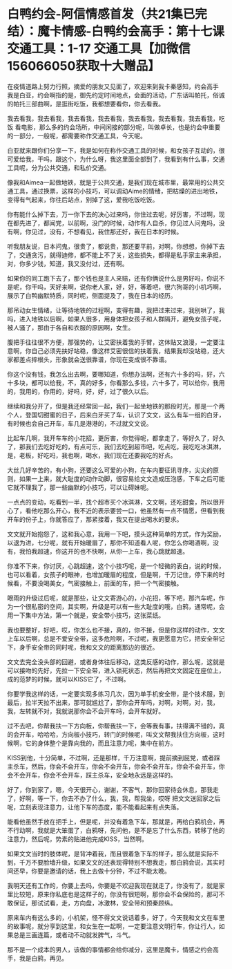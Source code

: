 # 白鸭约会-阿信情感首发（共21集已完结）：魔卡情感-白鸭约会高手：第十七课 交通工具：1-17 交通工具【加微信156066050获取十大赠品】

在疫情道路上努力行照，摘爱的朋友又见面了，欢迎来到我卡秦感知，约会高手 我是白亚，约会啊指的是，御先约定时间地点，会面的活动，广东话叫帕托，俗诚的帕托三部曲啊，是逛街吃饭，我都想要看你，你去看我。

我去看我，我去看我，我去看我，我去看我，我去看我，我去看我，我去看我，吃饭 看电影，那么多的约会场所，中间闲接的部分呢，叫做卓长，也是约会中重要的一部分，一般呢，都需要称作交通工具，今天呢。

白亚就来跟你们分享一下，我是如何在称作交通工具的时候，和女孩子互动的，很可爱给我，干吗，跟这个，为什么呀，我这里面全部到了，我看到有什么事，交通工具呢，分为公共交通，和私价交通。

像我和Aimea一起做地铁，就是于公共交通，是我们现在城市里，最常用的公共交通工具，通过换票，这样的小技巧，可以调动Aime的情绪，把枯燥的进出地铁，变得有气起来，你往后站点，别掉了这，爱我吃饭吃饭。

你有能什么掉下去，万一你下去的决心过来吗，你住过去呢，好厉害，不过啊，现在都先进了，都闻党，以前啊，没门的时候，动作有人自杀，你见过人问鬼吗，没有啊，你见过，没有，不想看见，我住那还好，我在日本的时候。

听我朋友说，日本问鬼，很贵了，都说贵，那还要平前，对啊，你想想，你掉下去了，交通贪污，就得迪修，都不能上不了关，这些损失，都得是私手家主来承担，对，你多少钱，知道，我又没付过，还有啊。

如果你的同工跑下去了，那个钱也是主人来赔，还有你俩说什么是男好吗，你说不是呢，你干吗，天好来啊，说你老人家，好，好，等着吧，很六狗哥的小机巧啊，展示了白鸭幽默特质，同时呢，侧面提及了，我在日本的经历。

那吊动女生情绪，让等待地铁的过程啊，变得有趣，我把过来过来，我别哄了，我吗，进入地铁以后啊，如果人很多，用身体把女孩子和人群隔开，避免女孩子呢，被人骚了，那由于各自和衣服的原因啊，女生。

腹把手往往很不方便，那强势的，让艾密扶着我的手臂，这体贴又浪漫，一定要注意啊，你自己必须先扶好站稳，像这样艾密很信的扶着我，结果我却没站稳，还大家都差点摔根头，形象就会送很靠谱，你现在变成很不靠谱。

你这个没有钱，我怎么出去啊，要哪知道，你想办法啊，还有六十多的吗，好，六十多块，都可以给我，不，真的好多，你看那么多钱，六十多了，可以给你，我用的，我用的，你用的，好吗，好，好，过了很久以后。

继续和我分开了，但是我还经常回一起，我们一起坐地铁的那段时光，那是一个两个人，登国切甜蜜的日子，后来白牙买了车，认识了文文，这么有车一组的白牙，有时候也会自己开车，车几是港港的，不过就文文说。

比起车几啊，我开车车的小花招，更厉害，你觉得呢，都拿走了，等好久了，好久了，那我们去吃好吃的，有点可乐，我们去吃到超市吧，吃点吃，我吃吃冰淇淋，是，老板，好吃吗，我也啊，喝水，我们现在还要我吃的好点。

大丝几好辛苦的，有小狗，还要这么可爱的小狗，在车内要征讯寻序，尖尖的原则，如果一上来，就大耻度的动作动脚，很容易给文文造成压泡感，下车之后可能它就不理我了，那一些幽默的小技巧，可以让碍妹呢。

一点点的变动，吃看到一半，找个超市买个冰淇淋，文文啊，还吃甜食，所以很开心了，看他吃那么开心，我不近的表示要尝一口，他虽然有一点不情愿，但看到我开车的份子上，你就答应了，那紧接着，我又在提出喝水的要求。

文文就开始抱怨了，这和我心意，我用一下吧，摸头这种简单的方式，作为奖励，以退为进，七分呢，就有开始暖眉了，那你不知道看人呢，你怎么你喝酒啊，没有，我怕我超速，你这开的也不快啊，从你一上车，我心跳就超速。

你准不下来，你讨厌，心跳超速，这个小技巧呢，是一个轻微的表白，说的时候，也可以看着，女孩子的眼神，也增加暖眉的程度，但是啊，千万记住，停下来的时候看，不要没喝美女，气密接触上，前面的车，把一个气密接触。

眼雨的升级过后呢，就是那些，让文文寄游心的，小花招，等下吧，那汽车呢，作为一个很私密的空间，其实啊，升级是可以有一些大耻度的哦，白鸦，通常呢，会用一下集中方法，第一个就是，安全带小技巧，这张菜纸。

我也要整好，好吧，哎，你怎么也不接，真的，你不接，但是你这样的动作，文文上车以后啊，总是不爱安全带，这多危险啊，不过呢，我更愿意为它，把安全带记下，身手安全带的同时呢，我和文文的距离那边的很近。

文文去完全没头部的回避，或者身体往后移动，这类反感的动作，那么呢，这就是可以接吻的先好，先拉一下安全带，进入锁死状态，然后再把文文固定在座位上，成的范梦的时候，就可以KISS它了，不过啊。

你要学我这样的话，一定要实现多练习几次，因为单手机安全带，是个技术服，到最后，拉半天拉不出来，那可就尴尬了，那你会开车吗，对啊，对啊，对，我，我，左转就不对，我就说那你会不会开车吗，会开车就好。

过不去吧，你帮我扶一下方向板，你帮我扶一下，会等我有事，扶得满不错的，真的会开车，哈哈哈，方向板小技巧，转门的时候呢，叫文文帮我扶住方向板，这时候啊，它的身体整个是靠向我的，而且注意力呢，集中在前方。

KISS到他，十分简单，不过啊，还是那样，千万注意啊，提前摘到屁党，或者踩主杀车，然后，你会不会开车，你会不会开车，你会不会开车，你会不会开车，你会不会开车，你会不会开车，踩主杀车，安全地永远是这样的。

好了，你到家了，嗯，今天很开心，谢谢，不客气，那你回家待会休息，那我走了，好啊，等一下，你去不办了什么，我，我，帮我坐，哎呀 把文文送回家之后呢，立刻表现注意力，让他下车的态度，能不能看起来有点失落。

能看他虽然手放在把手上，但是呢，并没有着急下车，那就是，再给白鸦机会，再不行动啊，我就是大笨蛋了，白鸦呀，先问他，是不是忘了什么东西，转移了他的注意力，然后呢，势素的贴进他完成KISS，当然啊。

如果文文当时的肢体呢，是背冲着我，而且很着急下车的样子，那么就是实际不到，千万不要脸墙升级，如果文文的还表现得特别不想我走，那白鸦会说，其实时间还早，你要是邀请的话，我上去做十分钟，不过不能太晚。

我明天还有工作的，你要上去吗，你要是不欢迎我现在就走了，你没有了，就是家里比较短，原来你私底也是这样子的，你没有很短啊，那你会不会保险的，那可不敢保证，那试试看，走，方向盘，冰激林，安全带和预秦顾纵。

原来车内有这么多的，小机架，怪不得文文说话着多，好了，今天我和文文在车里的故事呢，就分享到这里，和女生在一起啊，一定要注意文明行车，你让行人，如果总是三画连篇，或者动不动就发脾气，斗气。

那不是一个成本的男人，该做的事情都会给你减分，这里是魔卡，情感之约会高手，我是白鸦，再见。